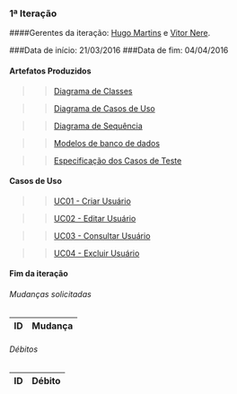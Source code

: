 ### 1ª Iteração

####Gerentes da iteração: [Hugo Martins](https://github.com/hugomartins013) e [Vitor Nere](https://github.com/Vitornere).


###Data de início: 21/03/2016
###Data de fim: 04/04/2016

#### Artefatos Produzidos

>>[Diagrama de Classes](https://github.com/vitornere/partiuformar/wiki/Diagrama-de-Classes---1%C2%AA-Itera%C3%A7%C3%A3o)

>>[Diagrama de Casos de Uso](https://github.com/vitornere/partiuformar/wiki/Diagrama-de-Casos-de-Uso---1%C2%AA-Itera%C3%A7%C3%A3o)

>>[Diagrama de Sequência](https://github.com/vitornere/partiuformar/wiki/Diagrama-de-Sequ%C3%AAncia---1%C2%AA-Itera%C3%A7%C3%A3o)

>>[Modelos de banco de dados](https://github.com/vitornere/partiuformar/wiki/Modelos-de-banco-de-dados)

>>[Especificação dos Casos de Teste](https://github.com/vitornere/partiuformar/wiki/Casos-de-teste/)

#### Casos de Uso

>>[UC01 - Criar Usuário](https://github.com/vitornere/partiuformar/wiki/Especifica%C3%A7%C3%A3o-do-Caso-de-Uso-UC01---Criar-Usu%C3%A1rio)

>>[UC02 - Editar Usuário](https://github.com/vitornere/partiuformar/wiki/Especifica%C3%A7%C3%A3o-do-Caso-de-Uso-UC02---Editar-Usu%C3%A1rio)

>>[UC03 - Consultar Usuário](https://github.com/vitornere/partiuformar/wiki/Especifica%C3%A7%C3%A3o-do-Caso-de-Uso-UC03---Consultar-Usu%C3%A1rio)

>>[UC04 - Excluir Usuário](https://github.com/vitornere/partiuformar/wiki/Especifica%C3%A7%C3%A3o-de-Caso-de-Uso-UC04---Excluir-Usu%C3%A1rio)

#### Fim da iteração
###### Mudanças solicitadas
|ID|Mudança|
|-------|--------------|

###### Débitos
|ID|Débito|
|-------|--------------|


